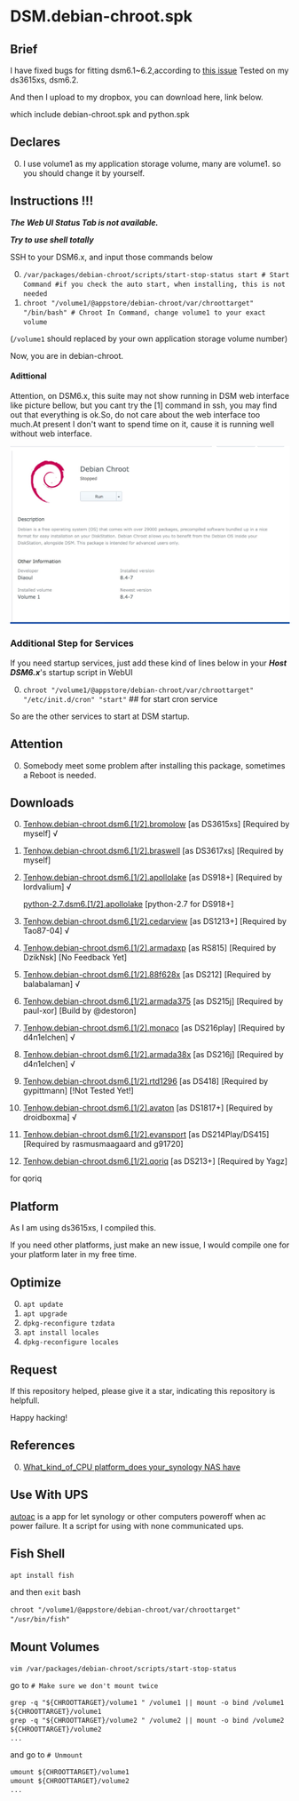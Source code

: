 # DSM.debian-chroot.spk
## Brief
I have fixed bugs for fitting dsm6.1~6.2,according to [this issue](https://github.com/SynoCommunity/spksrc/issues/1910)
Tested on my ds3615xs, dsm6.2.

And then I upload to my dropbox, you can download here, link below.

which include debian-chroot.spk and python.spk

## Declares
0. I use volume1 as my application storage volume, many are volume1. so you should change it by yourself.

## Instructions !!!
***The Web UI Status Tab is not available.***

***Try to use shell totally***

SSH to your DSM6.x, and input those commands below

0. `/var/packages/debian-chroot/scripts/start-stop-status start # Start Command #if you check the auto start, when installing, this is not needed`
1. `chroot "/volume1/@appstore/debian-chroot/var/chroottarget" "/bin/bash" # Chroot In Command, change volume1 to your exact volume`

(`/volume1` should replaced by your own application storage volume number)

Now, you are in debian-chroot.
#### Adittional
Attention, on DSM6.x, this suite may not show running in DSM web interface like picture bellow, but you cant try the [1] command in ssh, you may find out that everything is ok.So, do not care about the web interface too much.At present I don't want to spend time on it, cause it is running well without web interface.

![Picture](https://raw.githubusercontent.com/OKit-Scripts-Projects/DSM.Customizations/master/images/DebianChrootStoppedButRealRunning.jpg)

### Additional Step for Services
If you need startup services, just add these kind of lines below in your ***Host DSM6.x***'s startup script in WebUI

0. `chroot "/volume1/@appstore/debian-chroot/var/chroottarget" "/etc/init.d/cron" "start"` ## for start cron service

So are the other services to start at DSM startup.

## Attention
0. Somebody meet some problem after installing this package, sometimes a Reboot is needed.

## Downloads
0. [Tenhow.debian-chroot.dsm6.[1/2].bromolow](https://www.dropbox.com/s/r4udr737knvv3jo/tenhow.debian-chroot.dsm6.%5B1%3A2%5D.bromolow.zip?dl=0) [as DS3615xs] [Required by myself] √
0. [Tenhow.debian-chroot.dsm6.[1/2].braswell](https://www.dropbox.com/s/trav40yk89sghgc/tenhow.debian-chroot.dsm6.%5B1%20or%202%5D.braswell.zip?dl=0) [as DS3617xs] [Required by myself] 
0. [Tenhow.debian-chroot.dsm6.[1/2].apollolake](https://www.dropbox.com/s/aef5a6a70tparbc/tenhow.debian-chroot.dsm6.%5B1%3A2%5D.apollolake.zip?dl=0) [as DS918+] [Required by lordvalium] √

   [python-2.7.dsm6.[1/2].apollolake](https://www.dropbox.com/s/m6hvsjs0mucmigx/python_apollolake-_2.7.14-19.spk?dl=0) [python-2.7 for DS918+]
0. [Tenhow.debian-chroot.dsm6.[1/2].cedarview](https://www.dropbox.com/s/85kzm6pgm90imnr/tenhow.debian-chroot.dsm6.%5B1%3A2%5D.cedarview.zip?dl=0) [as DS1213+] [Required by Tao87-04] √
0. [Tenhow.debian-chroot.dsm6.[1/2].armadaxp](https://www.dropbox.com/s/04ivz8nfztg2fe9/tenhow.debian-chroot.dsm6.%5B1%3A2%5D.armadaxp.zip?dl=0) [as RS815] [Required by DzikNsk] [No Feedback Yet]
0. [Tenhow.debian-chroot.dsm6.[1/2].88f628x](https://www.dropbox.com/s/w4psq4m4dgpdy4m/tenhow.debian-chroot.dsm6.%5B1%3A2%5D.88f628x.zip?dl=0) [as DS212] [Required by balabalaman] √
0. [Tenhow.debian-chroot.dsm6.[1/2].armada375](https://www.dropbox.com/s/9lqepe0jf2dub44/debian-chroot_armada375-_8.4-7.spk?dl=0) [as DS215j] [Required by paul-xor] [Build by @destoron]

0. [Tenhow.debian-chroot.dsm6.[1/2].monaco](https://www.dropbox.com/s/3a6ocgfvdshzixr/tenhow.debian-chroot.dsm6.%5B1%3A2%5D.monaco.zip?dl=0) [as DS216play] [Required by d4n1elchen] √
0. [Tenhow.debian-chroot.dsm6.[1/2].armada38x](https://www.dropbox.com/s/71p8e49dwbuv3zu/tenhow.debian-chroot.dsm6.%5B1%3A2%5D.armada38x.zip?dl=0) [as DS216j] [Required by d4n1elchen] √
0. [Tenhow.debian-chroot.dsm6.[1/2].rtd1296](https://www.dropbox.com/s/6oc6ioc2c7abqti/tenhow.debian-chroot.dsm6.%5B1%3A2%5D.rtd1296.zip?dl=0) [as DS418] [Required by gypittmann] [!Not Tested Yet!] 
0. [Tenhow.debian-chroot.dsm6.[1/2].avaton](https://www.dropbox.com/s/qroxml7bi7xy2oq/tenhow.debian-chroot.dsm6.%5B1%3A2%5D.avoton.zip?dl=0) [as DS1817+] [Required by droidboxma] √
0. [Tenhow.debian-chroot.dsm6.[1/2].evansport](https://www.dropbox.com/s/2cmi66fp0mst949/tenhow.debian-chroot.dsm6.%5B1%20or%202%5D.evansport.zip?dl=0) [as DS214Play/DS415] [Required by rasmusmaagaard and g91720] 
0. [Tenhow.debian-chroot.dsm6.[1/2].qoriq](https://www.dropbox.com/s/t328ef3hyuhe9ko/debian-chroot_qoriq-_8.4-7.spk?dl=0) [as DS213+] [Required by Yagz] 

for qoriq

## Platform
As I am using ds3615xs, I compiled this.

If you need other platforms, just make an new issue, I would compile one for your platform later in my free time.

## Optimize
0. `apt update`
0. `apt upgrade`
0. `dpkg-reconfigure tzdata`
0. `apt install locales`
0. `dpkg-reconfigure locales`

## Request
If this repository helped, please give it a star, indicating this repository is helpfull.

Happy hacking! 

## References
0. [What_kind_of_CPU platform_does your_synology NAS have](https://www.synology.com/en-global/knowledgebase/DSM/tutorial/Compatibility_Peripherals/What_kind_of_CPU_does_my_NAS_have)



## Use With UPS
[autoac](https://github.com/OKit-Scripts-Projects/DSM.Customizations/blob/master/scripts/autoac) is a app for let synology or other computers poweroff when ac power failure. It a script for using with none communicated ups.


## Fish Shell
`apt install fish`

and then `exit` bash

`chroot "/volume1/@appstore/debian-chroot/var/chroottarget" "/usr/bin/fish"`

## Mount Volumes

`vim /var/packages/debian-chroot/scripts/start-stop-status`

go to `# Make sure we don't mount twice `
```
grep -q "${CHROOTTARGET}/volume1 " /volume1 || mount -o bind /volume1 ${CHROOTTARGET}/volume1
grep -q "${CHROOTTARGET}/volume2 " /volume2 || mount -o bind /volume2 ${CHROOTTARGET}/volume2
...
```

and go to `# Unmount `
```
umount ${CHROOTTARGET}/volume1
umount ${CHROOTTARGET}/volume2
...
```

